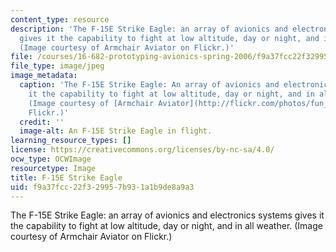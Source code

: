 ```yaml
---
content_type: resource
description: 'The F-15E Strike Eagle: an array of avionics and electronics systems
  gives it the capability to fight at low altitude, day or night, and in all weather.
  (Image courtesy of Armchair Aviator on Flickr.)'
file: /courses/16-682-prototyping-avionics-spring-2006/f9a37fcc22f329957b931a1b9de8a9a3_16-682s06.jpg
file_type: image/jpeg
image_metadata:
  caption: 'The F-15E Strike Eagle: An array of avionics and electronics systems gives
    it the capability to fight at low altitude, day or night, and in all weather.
    (Image courtesy of [Armchair Aviator](http://flickr.com/photos/fun_flying/) on
    Flickr.)'
  credit: ''
  image-alt: An F-15E Strike Eagle in flight.
learning_resource_types: []
license: https://creativecommons.org/licenses/by-nc-sa/4.0/
ocw_type: OCWImage
resourcetype: Image
title: F-15E Strike Eagle
uid: f9a37fcc-22f3-2995-7b93-1a1b9de8a9a3
---
```

The F-15E Strike Eagle: an array of avionics and electronics systems gives it the capability to fight at low altitude, day or night, and in all weather. (Image courtesy of Armchair Aviator on Flickr.)
